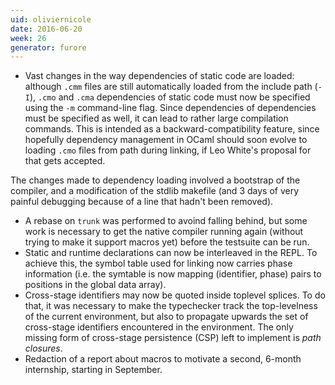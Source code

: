 ```yaml
---
uid: oliviernicole
date: 2016-06-20
week: 26
generator: furore
---
```


* Vast changes in the way dependencies of static code are loaded: although `.cmm` files are still automatically loaded from the include path (`-I`), `.cmo` and `.cma` dependencies of static code must now be specified using the `-m` command-line flag. Since dependencies of dependencies must be specified as well, it can lead to rather large compilation commands. This is intended as a backward-compatibility feature, since hopefully dependency management in OCaml should soon evolve to loading `.cmo` files from path during linking, if Leo White's proposal for that gets accepted.

The changes made to dependency loading involved a bootstrap of the compiler, and a modification of the stdlib makefile (and 3 days of very painful debugging because of a line that hadn't been removed).
* A rebase on `trunk` was performed to avoind falling behind, but some work is necessary to get the native compiler running again (without trying to make it support macros yet) before the testsuite can be run.
* Static and runtime declarations can now be interleaved in the REPL. To achieve this, the symbol table used for linking now carries phase information (i.e. the symtable is now mapping (identifier, phase) pairs to positions in the global data array).
* Cross-stage identifiers may now be quoted inside toplevel splices. To do that, it was necessary to make the typechecker track the top-levelness of the current environment, but also to propagate upwards the set of cross-stage identifiers encountered in the environment. The only missing form of cross-stage persistence (CSP) left to implement is *path closures*.
* Redaction of a report about macros to motivate a second, 6-month internship, starting in September.

